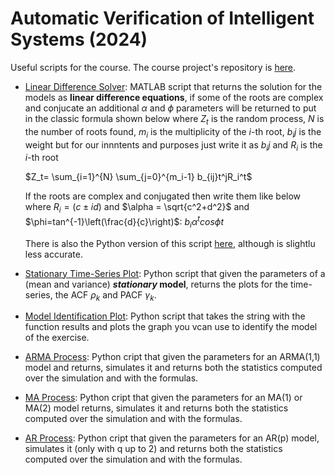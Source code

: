 # Automatic Verification of Intelligent Systems (2024)
Useful scripts for the course.
The course project's repository is [here](https://github.com/andrea-dimarco/high-dimensional-space-anomaly-detection).

- [Linear Difference Solver](./Equations/linear_difference_solver.m): MATLAB script that returns the solution for the models as **linear difference equations**, if some of the roots are complex and conjucate an additional $\alpha$ and $\phi$ parameters will be returned to put in the classic formula shown below where $Z_t$ is the random process, $N$ is the number of roots found, $m_i$ is the multiplicity of the $i$-th root, $b_ij$ is the weight but for our innntents and purposes just write it as $b_ij$ and $R_i$ is the $i$-th root
  
  $Z_t= \sum_{i=1}^{N} \sum_{j=0}^{m_i-1} b_{ij}t^jR_i^t$
  
  If the roots are complex and conjugated then write them like below where $R_i = (c\pm id)$ and $\alpha = \sqrt{c^2+d^2}$ and $\phi=tan^{-1}\left(\frac{d}{c}\right)$:
  $b_i\alpha^t cos \phi t$

  There is also the Python version of this script [here](./Equations/difference-equations.py), although is slightlu less accurate.

- [Stationary Time-Series Plot](time-series-plot.py): Python script that given the parameters of a (mean and variance) **_stationary_ model**, returns the plots for the time-series, the ACF $\rho_k$ and PACF $\gamma_k$.

- [Model Identification Plot](model-identification-plot.py): Python script that takes the string with the function results and plots the graph you vcan use to identify the model of the exercise.

- [ARMA Process](./Models/arma-process.py): Python cript that given the parameters for an ARMA(1,1) model and returns, simulates it and returns both the statistics computed over the simulation and with the formulas.

- [MA Process](./Models/moving-average-process.py): Python cript that given the parameters for an MA(1) or MA(2) model returns, simulates it and returns both the statistics computed over the simulation and with the formulas.

- [AR Process](./Models/auto-regressive-process.py): Python cript that given the parameters for an AR(p) model, simulates it (only with q up to 2) and returns both the statistics computed over the simulation and with the formulas.
